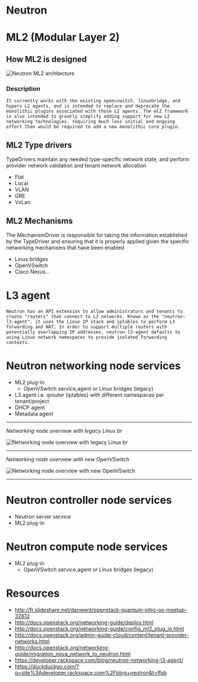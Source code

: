 # Neutron

# ML2 (Modular Layer 2)

## How ML2 is designed
![Neutron ML2 architecture](http://aqorn.com/wp-content/uploads/2014/11/ml2-arch1.png)

### Description
    It currently works with the existing openvswitch, linuxbridge, and hyperv L2 agents, and is intended to replace and deprecate the monolithic plugins associated with those L2 agents. The ml2 framework is also intended to greatly simplify adding support for new L2 networking technologies, requiring much less initial and ongoing effort than would be required to add a new monolithic core plugin.

## ML2 Type drivers
TypeDrivers maintain any needed type-specific network state, and perform provider network validation and tenant network allocation
- Flat
- Local
- VLAN
- GRE
- VxLan

## ML2 Mechanisms
The MechanismDriver is responsible for taking the information established by the TypeDriver and ensuring that it is properly applied given the specific networking mechanisms that have been enabled
- Linux bridges
- OpenVSwitch
- Cisco Nexus...

# L3 agent
    Neutron has an API extension to allow administrators and tenants to create "routers" that connect to L2 networks. Known as the "neutron-l3-agent", it uses the Linux IP stack and iptables to perform L3 forwarding and NAT. In order to support multiple routers with potentially overlapping IP addresses, neutron-l3-agent defaults to using Linux network namespaces to provide isolated forwarding contexts.

# Neutron networking node services
- ML2 plug-in
  - OpenVSwitch service,agent or Linux bridges (legacy)
- L3 agent i.e. qrouter (iptables) with different namespaces per tenant/project
- DHCP agent
- Metadata agent

****

*Networking node overview with legacy Linux br*

![Networking node overview with legacy Linux br](http://docs.openstack.org/networking-guide/_images/scenario-legacy-lb-network1.png)

****

*Networking node overview with new OpenVSwitch*

![Networking node overview with new OpenVSwitch](http://docs.openstack.org/networking-guide/_images/scenario-legacy-ovs-network1.png)

****

# Neutron controller node services
- Neutron server service
- ML2 plug-in

# Neutron compute node services
- ML2 plug-in
  - OpenVSwitch service,agent or Linux bridges (legacy)


# Resources
- http://fr.slideshare.net/danwent/openstack-quantum-intro-os-meetup-32612
- http://docs.openstack.org/networking-guide/deploy.html
- http://docs.openstack.org/networking-guide/config_ml2_plug_in.html
- http://docs.openstack.org/admin-guide-cloud/content/tenant-provider-networks.html
- http://docs.openstack.org/networking-guide/migration_nova_network_to_neutron.html
- https://developer.rackspace.com/blog/neutron-networking-l3-agent/
- https://duckduckgo.com/?q=site%3Adeveloper.rackspace.com%2Fblog+neutron&t=ffsb
